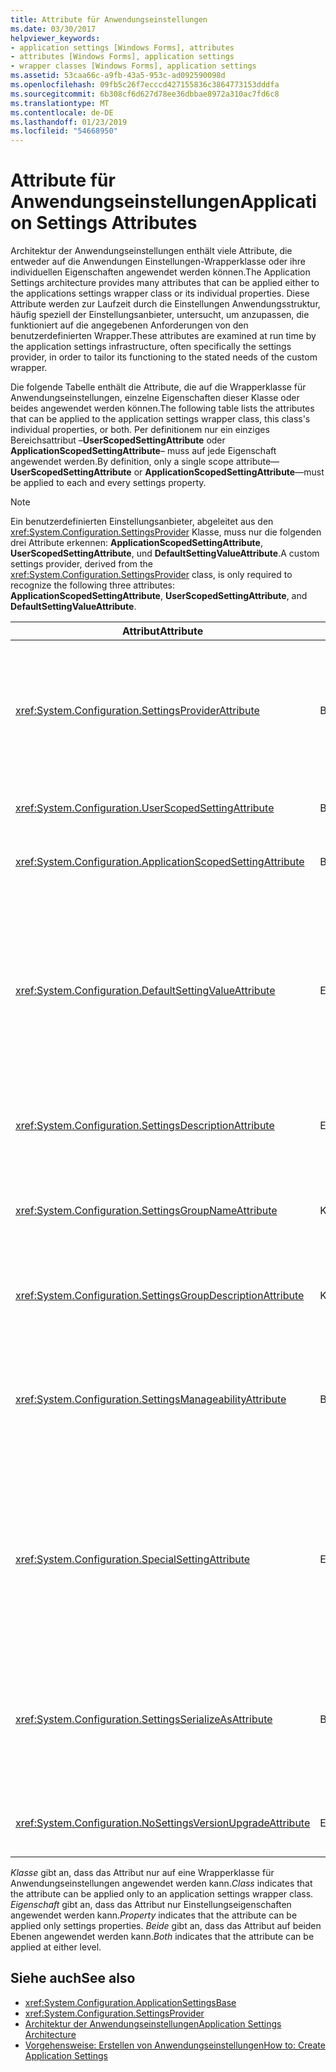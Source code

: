 ```yaml
---
title: Attribute für Anwendungseinstellungen
ms.date: 03/30/2017
helpviewer_keywords:
- application settings [Windows Forms], attributes
- attributes [Windows Forms], application settings
- wrapper classes [Windows Forms], application settings
ms.assetid: 53caa66c-a9fb-43a5-953c-ad092590098d
ms.openlocfilehash: 09fb5c26f7ecccd427155836c3864773153dddfa
ms.sourcegitcommit: 6b308cf6d627d78ee36dbbae8972a310ac7fd6c8
ms.translationtype: MT
ms.contentlocale: de-DE
ms.lasthandoff: 01/23/2019
ms.locfileid: "54668950"
---
```

# <a name="application-settings-attributes"></a><span data-ttu-id="d37b8-102">Attribute für Anwendungseinstellungen</span><span class="sxs-lookup"><span data-stu-id="d37b8-102">Application Settings Attributes</span></span>
<span data-ttu-id="d37b8-103">Architektur der Anwendungseinstellungen enthält viele Attribute, die entweder auf die Anwendungen Einstellungen-Wrapperklasse oder ihre individuellen Eigenschaften angewendet werden können.</span><span class="sxs-lookup"><span data-stu-id="d37b8-103">The Application Settings architecture provides many attributes that can be applied either to the applications settings wrapper class or its individual properties.</span></span> <span data-ttu-id="d37b8-104">Diese Attribute werden zur Laufzeit durch die Einstellungen Anwendungsstruktur, häufig speziell der Einstellungsanbieter, untersucht, um anzupassen, die funktioniert auf die angegebenen Anforderungen von den benutzerdefinierten Wrapper.</span><span class="sxs-lookup"><span data-stu-id="d37b8-104">These attributes are examined at run time by the application settings infrastructure, often specifically the settings provider, in order to tailor its functioning to the stated needs of the custom wrapper.</span></span>  
  
 <span data-ttu-id="d37b8-105">Die folgende Tabelle enthält die Attribute, die auf die Wrapperklasse für Anwendungseinstellungen, einzelne Eigenschaften dieser Klasse oder beides angewendet werden können.</span><span class="sxs-lookup"><span data-stu-id="d37b8-105">The following table lists the attributes that can be applied to the application settings wrapper class, this class's individual properties, or both.</span></span> <span data-ttu-id="d37b8-106">Per definitionem nur ein einziges Bereichsattribut –**UserScopedSettingAttribute** oder **ApplicationScopedSettingAttribute**– muss auf jede Eigenschaft angewendet werden.</span><span class="sxs-lookup"><span data-stu-id="d37b8-106">By definition, only a single scope attribute—**UserScopedSettingAttribute** or **ApplicationScopedSettingAttribute**—must be applied to each and every settings property.</span></span>  
  
> [!NOTE]
>  <span data-ttu-id="d37b8-107">Ein benutzerdefinierten Einstellungsanbieter, abgeleitet aus den <xref:System.Configuration.SettingsProvider> Klasse, muss nur die folgenden drei Attribute erkennen: **ApplicationScopedSettingAttribute**, **UserScopedSettingAttribute**, und **DefaultSettingValueAttribute**.</span><span class="sxs-lookup"><span data-stu-id="d37b8-107">A custom settings provider, derived from the <xref:System.Configuration.SettingsProvider> class, is only required to recognize the following three attributes: **ApplicationScopedSettingAttribute**, **UserScopedSettingAttribute**, and **DefaultSettingValueAttribute**.</span></span>  
  
|<span data-ttu-id="d37b8-108">Attribut</span><span class="sxs-lookup"><span data-stu-id="d37b8-108">Attribute</span></span>|<span data-ttu-id="d37b8-109">Target</span><span class="sxs-lookup"><span data-stu-id="d37b8-109">Target</span></span>|<span data-ttu-id="d37b8-110">Beschreibung</span><span class="sxs-lookup"><span data-stu-id="d37b8-110">Description</span></span>|  
|---------------|------------|-----------------|  
|<xref:System.Configuration.SettingsProviderAttribute>|<span data-ttu-id="d37b8-111">Beides</span><span class="sxs-lookup"><span data-stu-id="d37b8-111">Both</span></span>|<span data-ttu-id="d37b8-112">Gibt den kurzen Namen des Einstellungsanbieters für Persistenz verwendet.</span><span class="sxs-lookup"><span data-stu-id="d37b8-112">Specifies the short name of the settings provider to use for persistence.</span></span><br /><br /> <span data-ttu-id="d37b8-113">Wenn dieses Attribut nicht angegeben ist, der Standardanbieter <xref:System.Configuration.LocalFileSettingsProvider>, wird angenommen.</span><span class="sxs-lookup"><span data-stu-id="d37b8-113">If this attribute is not supplied, the default provider, <xref:System.Configuration.LocalFileSettingsProvider>, is assumed.</span></span>|  
|<xref:System.Configuration.UserScopedSettingAttribute>|<span data-ttu-id="d37b8-114">Beides</span><span class="sxs-lookup"><span data-stu-id="d37b8-114">Both</span></span>|<span data-ttu-id="d37b8-115">Definiert eine Eigenschaft als eine benutzerspezifische anwendungseinstellung an.</span><span class="sxs-lookup"><span data-stu-id="d37b8-115">Defines a property as a user-scoped application setting.</span></span>|  
|<xref:System.Configuration.ApplicationScopedSettingAttribute>|<span data-ttu-id="d37b8-116">Beides</span><span class="sxs-lookup"><span data-stu-id="d37b8-116">Both</span></span>|<span data-ttu-id="d37b8-117">Definiert eine Eigenschaft als im Gültigkeitsbereich der Anwendung anwendungseinstellung an.</span><span class="sxs-lookup"><span data-stu-id="d37b8-117">Defines a property as an application-scoped application setting.</span></span>|  
|<xref:System.Configuration.DefaultSettingValueAttribute>|<span data-ttu-id="d37b8-118">Eigenschaft</span><span class="sxs-lookup"><span data-stu-id="d37b8-118">Property</span></span>|<span data-ttu-id="d37b8-119">Gibt eine Zeichenfolge, die in den Wert fest codierter Standardwert für diese Eigenschaft vom Anbieter deserialisiert werden kann.</span><span class="sxs-lookup"><span data-stu-id="d37b8-119">Specifies a string that can be deserialized by the provider into the hard-coded default value for this property.</span></span><br /><br /> <span data-ttu-id="d37b8-120">Die <xref:System.Configuration.LocalFileSettingsProvider> dieses Attribut ist nicht erforderlich und durch einen beliebigen Wert überschrieben werden, bereitgestellt von diesem Attribut liegt ein Wert bereits erhalten bleibt.</span><span class="sxs-lookup"><span data-stu-id="d37b8-120">The <xref:System.Configuration.LocalFileSettingsProvider> does not require this attribute, and will override any value provided by this attribute if there is a value already persisted.</span></span>|  
|<xref:System.Configuration.SettingsDescriptionAttribute>|<span data-ttu-id="d37b8-121">Eigenschaft</span><span class="sxs-lookup"><span data-stu-id="d37b8-121">Property</span></span>|<span data-ttu-id="d37b8-122">Enthält den beschreibenden Text für eine einzelne Einstellung, die in erster Linie von der Laufzeit und Entwurfszeit-Tools verwendet.</span><span class="sxs-lookup"><span data-stu-id="d37b8-122">Provides the descriptive test for an individual setting, used primarily by run-time and design-time tools.</span></span>|  
|<xref:System.Configuration.SettingsGroupNameAttribute>|<span data-ttu-id="d37b8-123">Klasse</span><span class="sxs-lookup"><span data-stu-id="d37b8-123">Class</span></span>|<span data-ttu-id="d37b8-124">Stellt einen expliziten Namen für eine Gruppe "Einstellungen".</span><span class="sxs-lookup"><span data-stu-id="d37b8-124">Provides an explicit name for a settings group.</span></span> <span data-ttu-id="d37b8-125">Wenn dieses Attribut fehlt, ist <xref:System.Configuration.ApplicationSettingsBase> der Wrapper-Klassenname verwendet.</span><span class="sxs-lookup"><span data-stu-id="d37b8-125">If this attribute is missing, <xref:System.Configuration.ApplicationSettingsBase> uses the wrapper class name.</span></span>|  
|<xref:System.Configuration.SettingsGroupDescriptionAttribute>|<span data-ttu-id="d37b8-126">Klasse</span><span class="sxs-lookup"><span data-stu-id="d37b8-126">Class</span></span>|<span data-ttu-id="d37b8-127">Enthält den beschreibenden Text für eine Gruppe "Einstellungen" in erster Linie von der Laufzeit und Entwurfszeit-Tools verwendet.</span><span class="sxs-lookup"><span data-stu-id="d37b8-127">Provides the descriptive test for a settings group, used primarily by run-time and design-time tools.</span></span>|  
|<xref:System.Configuration.SettingsManageabilityAttribute>|<span data-ttu-id="d37b8-128">Beides</span><span class="sxs-lookup"><span data-stu-id="d37b8-128">Both</span></span>|<span data-ttu-id="d37b8-129">Gibt NULL oder mehr Verwaltbarkeit-Dienste, die der Gruppe "Einstellungen" oder die Eigenschaft bereitgestellt werden soll.</span><span class="sxs-lookup"><span data-stu-id="d37b8-129">Specifies zero or more manageability services that should be provided to the settings group or property.</span></span> <span data-ttu-id="d37b8-130">Die verfügbaren Dienste gelten die <xref:System.Configuration.SettingsManageability> Enumeration.</span><span class="sxs-lookup"><span data-stu-id="d37b8-130">The available services are described by the <xref:System.Configuration.SettingsManageability> enumeration.</span></span>|  
|<xref:System.Configuration.SpecialSettingAttribute>|<span data-ttu-id="d37b8-131">Eigenschaft</span><span class="sxs-lookup"><span data-stu-id="d37b8-131">Property</span></span>|<span data-ttu-id="d37b8-132">Gibt an, dass eine Einstellung auf eine spezielle, vordefinierte Kategorie, z. B. eine Verbindungszeichenfolge gehört, die spezielle Verarbeitung durch den Einstellungsanbieter vorschlägt.</span><span class="sxs-lookup"><span data-stu-id="d37b8-132">Indicates that a setting belongs to a special, predefined category, such as a connection string, that suggests special processing by the settings provider.</span></span> <span data-ttu-id="d37b8-133">Die vordefinierten Kategorien für dieses Attribut definieren, indem die <xref:System.Configuration.SpecialSetting> Enumeration.</span><span class="sxs-lookup"><span data-stu-id="d37b8-133">The predefined categories for this attribute are defined by the <xref:System.Configuration.SpecialSetting> enumeration.</span></span>|  
|<xref:System.Configuration.SettingsSerializeAsAttribute>|<span data-ttu-id="d37b8-134">Beides</span><span class="sxs-lookup"><span data-stu-id="d37b8-134">Both</span></span>|<span data-ttu-id="d37b8-135">Gibt einen bevorzugten Serialisierungsmechanismus für eine Gruppe oder Eigenschaft an.</span><span class="sxs-lookup"><span data-stu-id="d37b8-135">Specifies a preferred serialization mechanism for a settings group or property.</span></span> <span data-ttu-id="d37b8-136">Die verfügbaren Serialisierungsmechanismen werden definiert, indem die <xref:System.Configuration.SettingsSerializeAs> Enumeration.</span><span class="sxs-lookup"><span data-stu-id="d37b8-136">The available serialization mechanisms are defined by the <xref:System.Configuration.SettingsSerializeAs> enumeration.</span></span>|  
|<xref:System.Configuration.NoSettingsVersionUpgradeAttribute>|<span data-ttu-id="d37b8-137">Eigenschaft</span><span class="sxs-lookup"><span data-stu-id="d37b8-137">Property</span></span>|<span data-ttu-id="d37b8-138">Gibt an, dass ein Einstellungsanbieter alle Upgrade Anwendungsfunktionalität für die markierte Eigenschaft deaktivieren soll.</span><span class="sxs-lookup"><span data-stu-id="d37b8-138">Specifies that a settings provider should disable all application upgrade functionality for the marked property.</span></span>|  
  
 <span data-ttu-id="d37b8-139">*Klasse* gibt an, dass das Attribut nur auf eine Wrapperklasse für Anwendungseinstellungen angewendet werden kann.</span><span class="sxs-lookup"><span data-stu-id="d37b8-139">*Class* indicates that the attribute can be applied only to an application settings wrapper class.</span></span> <span data-ttu-id="d37b8-140">*Eigenschaft* gibt an, dass das Attribut nur Einstellungseigenschaften angewendet werden kann.</span><span class="sxs-lookup"><span data-stu-id="d37b8-140">*Property* indicates that the attribute can be applied only settings properties.</span></span> <span data-ttu-id="d37b8-141">*Beide* gibt an, dass das Attribut auf beiden Ebenen angewendet werden kann.</span><span class="sxs-lookup"><span data-stu-id="d37b8-141">*Both* indicates that the attribute can be applied at either level.</span></span>  
  
## <a name="see-also"></a><span data-ttu-id="d37b8-142">Siehe auch</span><span class="sxs-lookup"><span data-stu-id="d37b8-142">See also</span></span>
- <xref:System.Configuration.ApplicationSettingsBase>
- <xref:System.Configuration.SettingsProvider>
- [<span data-ttu-id="d37b8-143">Architektur der Anwendungseinstellungen</span><span class="sxs-lookup"><span data-stu-id="d37b8-143">Application Settings Architecture</span></span>](../../../../docs/framework/winforms/advanced/application-settings-architecture.md)
- [<span data-ttu-id="d37b8-144">Vorgehensweise: Erstellen von Anwendungseinstellungen</span><span class="sxs-lookup"><span data-stu-id="d37b8-144">How to: Create Application Settings</span></span>](https://msdn.microsoft.com/library/53b3af80-1c02-4e35-99c6-787663148945)
